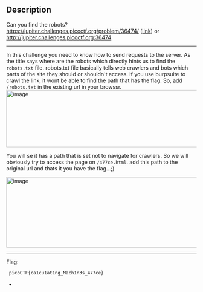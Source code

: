 ## Description
Can you find the robots? https://jupiter.challenges.picoctf.org/problem/36474/ ([link](https://jupiter.challenges.picoctf.org/problem/36474/)) or http://jupiter.challenges.picoctf.org:36474

---
In this challenge you need to know how to send requests to the server. As the title says where are the robots which directly hints us to find the `robots.txt` file.
robots.txt file basically tells web crawlers and bots which parts of the site they should or shouldn't access.
If you use burpsuite to crawl the link, it wont be able to find the path that has the flag. So, add `/robots.txt` in the existing url in your browssr.
<img width="773" height="151" alt="image" src="https://github.com/user-attachments/assets/d42b0c99-829d-4038-abf7-a1be1b83ee6f" />

You will se it has a path that is set not to navigate for crawlers. So we will obviously try to access the page on `/477ce.html`.
add this path to the original url and thats it you have the flag...;)

<img width="980" height="187" alt="image" src="https://github.com/user-attachments/assets/1f5e046d-7932-4058-89f5-83cb667fe516" />

---
Flag:
```text
 picoCTF{ca1cu1at1ng_Mach1n3s_477ce}
```
-
